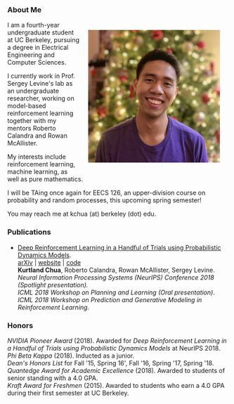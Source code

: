 ### About Me

<img style="float: right;" width="300" src="images/profile.jpg" hspace="20" vspace="20"/>

I am a fourth-year undergraduate student at UC Berkeley, pursuing a degree in Electrical Engineering and Computer Sciences.

I currently work in Prof. Sergey Levine's lab as an undergraduate researcher, working on model-based reinforcement learning together with my mentors Roberto Calandra and Rowan McAllister.

My interests include reinforcement learning, machine learning, as well as pure mathematics.

I will be TAing once again for EECS 126, an upper-division course on probability and random processes, this upcoming spring semester!

You may reach me at kchua (at) berkeley (dot) edu.


### Publications

* [Deep Reinforcement Learning in a Handful of Trials using Probabilistic Dynamics Models](https://arxiv.org/abs/1805.12114).  
  [arXiv](https://arxiv.org/abs/1805.12114) | [website](https://sites.google.com/view/drl-in-a-handful-of-trials/home)  | [code](https://github.com/kchua/handful-of-trials)  
  **Kurtland Chua**, Roberto Calandra, Rowan McAllister, Sergey Levine.  
  *Neural Information Processing Systems (NeurIPS) Conference 2018 (Spotlight presentation).*  
  *ICML 2018 Workshop on Planning and Learning (Oral presentation)*.  
  *ICML 2018 Workshop on Prediction and Generative Modeling in Reinforcement Learning.*

### Honors

*NVIDIA Pioneer Award* (2018). Awarded for *Deep Reinforcement Learning in a Handful of Trials using Probabilistic Dynamics Models* at NeurIPS 2018.  
*Phi Beta Kappa* (2018). Inducted as a junior.  
*Dean's Honors List* for Fall '15, Spring 16', Fall '16, Spring '17, Spring '18.  
*Quantedge Award for Academic Excellence* (2018). Awarded to students of senior standing with a 4.0 GPA.  
*Kraft Award for Freshmen* (2015). Awarded to students who earn a 4.0 GPA during their first semester at UC Berkeley.
